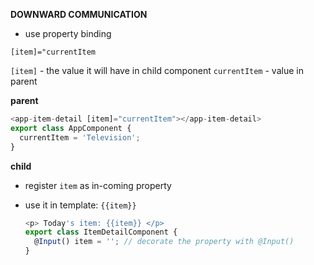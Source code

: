 
<parent-component>
  <child-component></child-component>
</parent-component>


__DOWNWARD COMMUNICATION__

 - use property binding 

`[item]="currentItem`

`[item]` - the value it will have in child component
`currentItem` - value in parent

__parent__

```js
<app-item-detail [item]="currentItem"></app-item-detail>
export class AppComponent {
  currentItem = 'Television';
}
```

__child__

- register `item` as in-coming property
- use it in template: `{{item}}`


  ```js
  <p> Today's item: {{item}} </p>
  export class ItemDetailComponent {
    @Input() item = ''; // decorate the property with @Input()
  }
  ```
